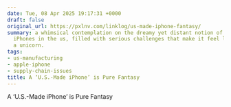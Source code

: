 ```yaml
---
date: Tue, 08 Apr 2025 19:17:31 +0000
draft: false
original_url: https://pxlnv.com/linklog/us-made-iphone-fantasy/
summary: a whimsical contemplation on the dreamy yet distant notion of manufacturing
  iPhones in the us, filled with serious challenges that make it feel like chasing
  a unicorn.
tags:
- us-manufacturing
- apple-iphone
- supply-chain-issues
title: A ‘U.S.-Made iPhone’ is Pure Fantasy
---
```


A ‘U.S.-Made iPhone’ is Pure Fantasy